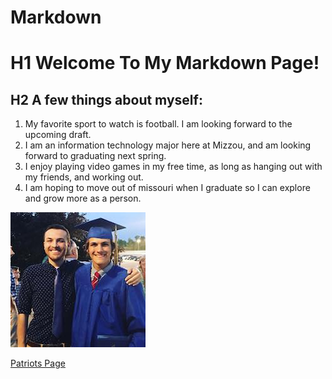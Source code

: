 # Markdown
# H1 **Welcome To My Markdown Page!**
## H2 A few things about myself:
1. My favorite sport to watch is football. I am looking forward to the upcoming draft.
2. I am an information technology major here at Mizzou, and am looking forward to graduating next spring.
3. I enjoy playing video games in my free time, as long as hanging out with my friends, and working out.
4. I am hoping to move out of missouri when I graduate so I can explore and grow more as a person.

![Picture Of Me](Konner.jpg)

[Patriots Page](https://github.com/knke113/Markdown/blob/main/Patriots%20Markdown)
